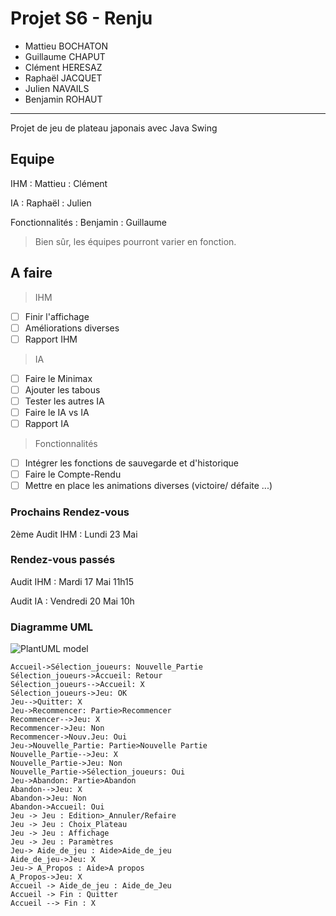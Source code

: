 # Projet S6 - Renju

> 
 - Mattieu BOCHATON
 - Guillaume CHAPUT
 - Clément HERESAZ
 - Raphaël JACQUET
 - Julien NAVAILS
 - Benjamin ROHAUT

----------

Projet de jeu de plateau japonais avec Java Swing

## Equipe
IHM
: Mattieu
: Clément

IA
: Raphaël
: Julien

Fonctionnalités
: Benjamin
: Guillaume

> Bien sûr, les équipes pourront varier en fonction.

## A faire
 > IHM
- [ ]  Finir l'affichage
- [ ] Améliorations diverses
- [ ] Rapport IHM
> IA
- [ ]  Faire le Minimax
- [ ] Ajouter les tabous
- [ ] Tester les autres IA
- [ ] Faire le IA vs IA
- [ ] Rapport IA
> Fonctionnalités
- [ ] Intégrer les fonctions de sauvegarde et d'historique
- [ ] Faire le Compte-Rendu
- [ ] Mettre en place les animations diverses (victoire/ défaite ...)

### Prochains Rendez-vous


2ème Audit IHM
: Lundi 23 Mai
### Rendez-vous passés
Audit IHM
:  Mardi 17 Mai 11h15

Audit IA
: Vendredi 20 Mai 10h



### Diagramme UML

![PlantUML model](http://plantuml.com/plantuml/png/RLB1ReGW4Btp5Vo0xTs32MdQmpRPklRYpL0SksmGDWXDFwdzZlsnGa5GryHacFVUp9kPI1Ypm4LHlTz-1J33bUmkoeBLKucFodw14D3LL1iEw5vJL2GqA743Hbczfrc8sjqU1x0bVdj5BZhnoN9ZG7kn1we6c1f7aCnZOP8bXXRl8lPgLs30ZagkKR_TGx2sF5Xj5avsCnvpjD5bsosHhU-OlOEdGSW7bRsIQO2OenYpuGnaeuIaeyUkkAYm3oL-xhdthJeYfHMW7niOADUmLZsT5V_kQa4DKBkco31mTgQVcmetB1rlFqR35DR0XFVGkUyIobnMBI2qUAUDOc5NQtLLKwh2r_ySpKI-G5WJxxhvxE2DikY5IqV6domJYMd_0000)

```sequence
Accueil->Sélection_joueurs: Nouvelle_Partie
Sélection_joueurs->Accueil: Retour
Sélection_joueurs-->Accueil: X
Sélection_joueurs->Jeu: OK
Jeu-->Quitter: X
Jeu->Recommencer: Partie>Recommencer
Recommencer-->Jeu: X
Recommencer->Jeu: Non
Recommencer->Nouv.Jeu: Oui
Jeu->Nouvelle_Partie: Partie>Nouvelle Partie
Nouvelle_Partie-->Jeu: X
Nouvelle_Partie->Jeu: Non
Nouvelle_Partie->Sélection_joueurs: Oui
Jeu->Abandon: Partie>Abandon
Abandon-->Jeu: X
Abandon->Jeu: Non
Abandon->Accueil: Oui
Jeu -> Jeu : Edition>_Annuler/Refaire
Jeu -> Jeu : Choix_Plateau
Jeu -> Jeu : Affichage
Jeu -> Jeu : Paramètres
Jeu-> Aide_de_jeu : Aide>Aide_de_jeu
Aide_de_jeu->Jeu: X
Jeu-> A_Propos : Aide>A propos
A_Propos->Jeu: X
Accueil -> Aide_de_jeu : Aide_de_Jeu
Accueil -> Fin : Quitter
Accueil --> Fin : X

```